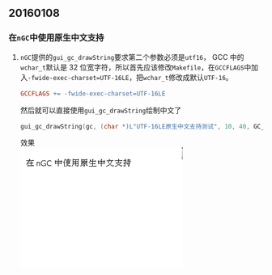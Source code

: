 ## 20160108

### 在`nGC`中使用原生中文支持

1. `nGC`提供的`gui_gc_drawString`要求第二个参数必须是`utf16`， GCC 中的`wchar_t`默认是 32 位宽字符，所以首先应该修改`Makefile`，在`GCCFLAGS`中加入`-fwide-exec-charset=UTF-16LE`，把`wchar_t`修改成默认`UTF-16`。
    ``` Makefile
    GCCFLAGS += -fwide-exec-charset=UTF-16LE
    ```   
    然后就可以直接使用`gui_gc_drawString`绘制中文了
    ``` C++ 
    gui_gc_drawString(gc, (char *)L"UTF-16LE原生中文支持测试", 10, 40, GC_SM_NORMAL);

    ```
    效果    
    ![](image/20160108/draw_string_zh.png)
    